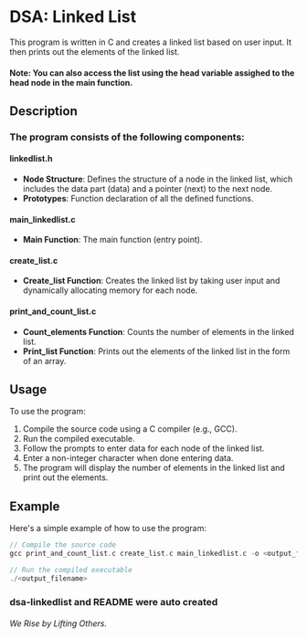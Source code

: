 # DSA: Linked List

This program is written in C and creates a linked list based on user input. It then prints out the elements of the linked list.

#### Note: You can also access the list using the head variable assighed to the head node in the main function.

## Description

### The program consists of the following components:

#### linkedlist.h
- **Node Structure**: Defines the structure of a node in the linked list, which includes the data part (data) and a pointer (next) to the next node.
- **Prototypes**: Function declaration of all the defined functions.

#### main_linkedlist.c
- **Main Function**: The main function (entry point).

#### create_list.c
- **Create_list Function**: Creates the linked list by taking user input and dynamically allocating memory for each node.

#### print_and_count_list.c
- **Count_elements Function**: Counts the number of elements in the linked list.
- **Print_list Function**: Prints out the elements of the linked list in the form of an array.

## Usage

To use the program:

1. Compile the source code using a C compiler (e.g., GCC).
2. Run the compiled executable.
3. Follow the prompts to enter data for each node of the linked list.
4. Enter a non-integer character when done entering data.
5. The program will display the number of elements in the linked list and print out the elements.

## Example

Here's a simple example of how to use the program:

```c
// Compile the source code
gcc print_and_count_list.c create_list.c main_linkedlist.c -o <output_filename>

// Run the compiled executable
./<output_filename>
```


### dsa-linkedlist and README were auto created




###### *We Rise by Lifting Others.*
